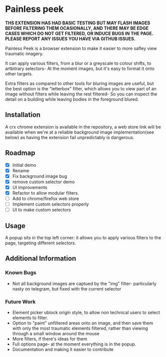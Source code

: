 # Painless peek


**THS EXTENSION HAS HAD BASIC TESTING BUT MAY FLASH IMAGES BEFORE FILTERING THEM OCASIONALLY, AND THERE MAY BE EDGE CASES WHICH DO NOT GET FILTERED, OR INDUCE BUGS IN THE PAGE. PLEASE REPORT ANY ISSUES YOU HAVE VIA GITHUB ISSUES.**

Painless Peek is a browser extension to make it easier to more safley view traumatic imagery. 

It can apply various filters, from a blur or a greyscale to colour shifts, to artbitrary selectors- At the moment images, but it's easy to format it onto other targets.

Extra filters as compared to other tools for bluring images are useful, but the best option is the "letterbox" filter, which allows you to view part of an image without filters while leaving the rest filtered- So you can inspect the detail on a building while leaving bodies in the foreground blured. 

## Installation

A crx chrome extension is available in the repository, a web store link will be available when we're at a reliable background image implementation(see below) as having the extension fail unpredictably is dangerous. 

## Roadmap
- [x] Initial demo
- [x] Rename
- [x] Fix background image bug
- [x] remove custom selector demo
- [x] UI improvements
- [x] Refactor to allow modular filters.
- [ ] Add to chrome/firefox web store
- [ ] Implement custom selectors properly
- [ ] UI to make custom selectors

## Usage
A popup sits in the top left corner: it allows you to apply various filters to the page, targeting different selectors. 

## Additional Information

### Known Bugs
- Not all background images are captued by the "img" filter- particularly nasty on telegram, but fixed with the current selector

### Future Work
- Element picker ublock origin style, to allow non technical users to select elements to filter.
- Option to "paint" unfiltered areas onto an image, and then save them with only the most traumatic elements filtered, rather than viewing through a small window around the mouse
- More filters, if there's ideas for them
- Full options page- at the moment everything is in the popup.
- Documentation and making it easier to contribute

